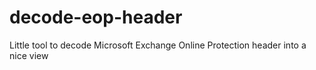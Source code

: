 # decode-eop-header
Little tool to decode Microsoft Exchange Online Protection header into a nice view
